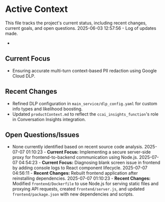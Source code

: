 # Active Context

  This file tracks the project's current status, including recent changes, current goals, and open questions.
  2025-06-03 12:57:56 - Log of updates made.

*

## Current Focus

*   Ensuring accurate multi-turn context-based PII redaction using Google Cloud DLP.

## Recent Changes

*   Refined DLP configuration in `main_service/dlp_config.yaml` for custom info types and likelihood boosting.
*   Updated `productContext.md` to reflect the `ccai_insights_function`'s role in Conversation Insights integration.

## Open Questions/Issues

*   None currently identified based on recent source code analysis.
2025-07-07 01:10:23 - **Current Focus:** Implementing a secure server-side proxy for frontend-to-backend communication using Node.js.
2025-07-07 04:54:23 - **Current Focus:** Diagnosing blank screen issue in frontend by adding console logs to React component lifecycle.
2025-07-07 04:56:11 - **Recent Changes:** Rebuilt frontend application after reinstalling dependencies.
2025-07-07 01:10:23 - **Recent Changes:** Modified `frontend/Dockerfile` to use Node.js for serving static files and proxying API requests, created `frontend/server.js`, and updated `frontend/package.json` with new dependencies and scripts.